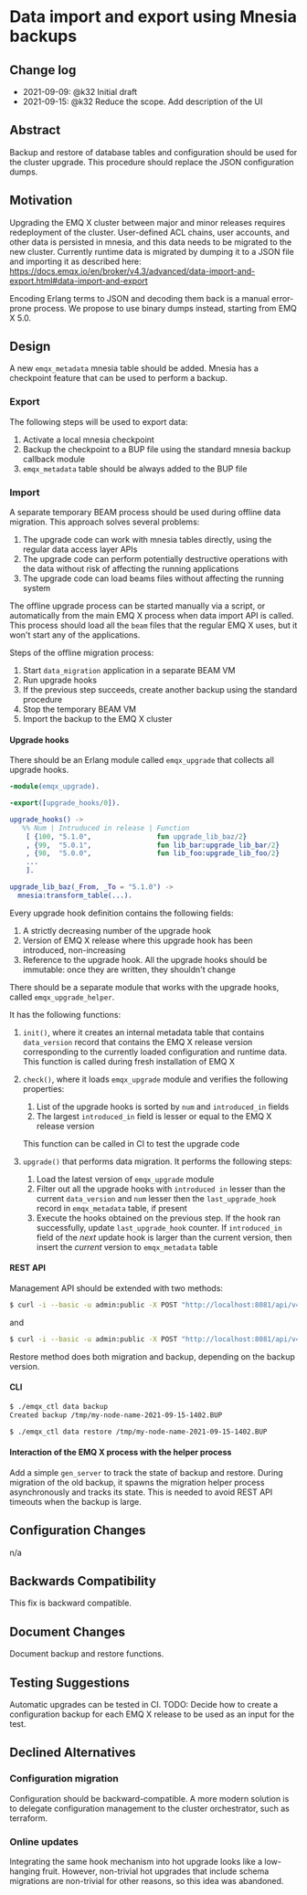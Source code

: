 # Data import and export using Mnesia backups

## Change log

* 2021-09-09: @k32 Initial draft
* 2021-09-15: @k32 Reduce the scope. Add description of the UI

## Abstract

Backup and restore of database tables and configuration should be used for the cluster upgrade.
This procedure should replace the JSON configuration dumps.

## Motivation

Upgrading the EMQ X cluster between major and minor releases requires redeployment of the cluster.
User-defined ACL chains, user accounts, and other data is persisted in mnesia, and this data needs to be migrated to the new cluster.
Currently runtime data is migrated by dumping it to a JSON file and importing it as described here:
https://docs.emqx.io/en/broker/v4.3/advanced/data-import-and-export.html#data-import-and-export

Encoding Erlang terms to JSON and decoding them back is a manual error-prone process.
We propose to use binary dumps instead, starting from EMQ X 5.0.

## Design

A new `emqx_metadata` mnesia table should be added.
Mnesia has a checkpoint feature that can be used to perform a backup.

### Export

The following steps will be used to export data:

1. Activate a local mnesia checkpoint
1. Backup the checkpoint to a BUP file using the standard mnesia backup callback module
1. `emqx_metadata` table should be always added to the BUP file

### Import

A separate temporary BEAM process should be used during offline data migration.
This approach solves several problems:

1. The upgrade code can work with mnesia tables directly, using the regular data access layer APIs
1. The upgrade code can perform potentially destructive operations with the data without risk of affecting the running applications
1. The upgrade code can load beams files without affecting the running system

The offline upgrade process can be started manually via a script, or automatically from the main EMQ X process when data import API is called.
This process should load all the `beam` files that the regular EMQ X uses, but it won't start any of the applications.

Steps of the offline migration process:

1. Start `data_migration` application in a separate BEAM VM
1. Run upgrade hooks
1. If the previous step succeeds, create another backup using the standard procedure
1. Stop the temporary BEAM VM
1. Import the backup to the EMQ X cluster

#### Upgrade hooks

There should be an Erlang module called `emqx_upgrade` that collects all upgrade hooks.

```erlang
-module(emqx_upgrade).

-export([upgrade_hooks/0]).

upgrade_hooks() ->
   %% Num | Intruduced in release | Function
    [ {100, "5.1.0",                fun upgrade_lib_baz/2}
    , {99,  "5.0.1",                fun lib_bar:upgrade_lib_bar/2}
    , {98,  "5.0.0",                fun lib_foo:upgrade_lib_foo/2}
    ...
    ].

upgrade_lib_baz(_From, _To = "5.1.0") ->
  mnesia:transform_table(...).
```

Every upgrade hook definition contains the following fields:

1. A strictly decreasing number of the upgrade hook
1. Version of EMQ X release where this upgrade hook has been introduced, non-increasing
1. Reference to the upgrade hook.
   All the upgrade hooks should be immutable: once they are written, they shouldn't change

There should be a separate module that works with the upgrade hooks, called `emqx_upgrade_helper`.

It has the following functions:

1. `init()`, where it creates an internal metadata table that contains `data_version` record that contains the EMQ X release version corresponding to the currently loaded configuration and runtime data.
   This function is called during fresh installation of EMQ X
1. `check()`, where it loads `emqx_upgrade` module and verifies the following properties:
   1. List of the upgrade hooks is sorted by `num` and `introduced_in` fields
   1. The largest `introduced_in` field is lesser or equal to the EMQ X release version

   This function can be called in CI to test the upgrade code
1. `upgrade()` that performs data migration.
   It performs the following steps:
   1. Load the latest version of `emqx_upgrade` module
   1. Filter out all the upgrade hooks with `introduced in` lesser than the current `data_version` and `num` lesser then the `last_upgrade_hook` record in `emqx_metadata` table, if present
   1. Execute the hooks obtained on the previous step.
      If the hook ran successfully, update `last_upgrade_hook` counter.
      If `introduced_in` field of the _next_ update hook is larger than the current version, then insert the _current_ version to `emqx_metadata` table

#### REST API

Management API should be extended with two methods:

```bash
$ curl -i --basic -u admin:public -X POST "http://localhost:8081/api/v4/data/backup"
```
and

```bash
$ curl -i --basic -u admin:public -X POST "http://localhost:8081/api/v4/data/restore" -d @/tmp/my-node-name-2021-09-15-1402.BUP
```

Restore method does both migration and backup, depending on the backup version.

#### CLI

```bash
$ ./emqx_ctl data backup
Created backup /tmp/my-node-name-2021-09-15-1402.BUP
```

```bash
$ ./emqx_ctl data restore /tmp/my-node-name-2021-09-15-1402.BUP
```

#### Interaction of the EMQ X process with the helper process

Add a simple `gen_server` to track the state of backup and restore.
During migration of the old backup, it spawns the migration helper process asynchronously and tracks its state.
This is needed to avoid REST API timeouts when the backup is large.

## Configuration Changes

n/a

## Backwards Compatibility

This fix is backward compatible.

## Document Changes

Document backup and restore functions.

## Testing Suggestions

Automatic upgrades can be tested in CI.
TODO: Decide how to create a configuration backup for each EMQ X release to be used as an input for the test.

## Declined Alternatives

### Configuration migration

Configuration should be backward-compatible.
A more modern solution is to delegate configuration management to the cluster orchestrator, such as terraform.

### Online updates

Integrating the same hook mechanism into hot upgrade looks like a low-hanging fruit.
However, non-trivial hot upgrades that include schema migrations are non-trivial for other reasons, so this idea was abandoned.
